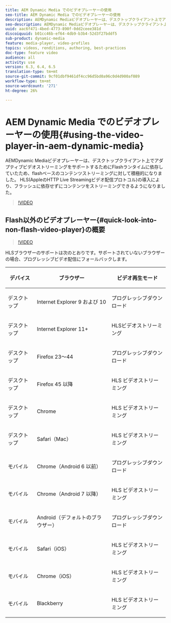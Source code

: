 ```yaml
---
title: AEM Dynamic Media でのビデオプレーヤーの使用
seo-title: AEM Dynamic Media でのビデオプレーヤーの使用
description: AEMDynamic Mediaビデオプレーヤーは、デスクトップクライアント上でアダプティブビデオストリーミングをサポートするためにFlashランタイムに依存していたため、flashベースのコンテンツストリーミングに対して積極的になりました。 HLS(AppleのHTTP Live Streamingビデオ配信プロトコル)の導入により、フラッシュに依存せずにコンテンツをストリーミングできるようになりました。
seo-description: AEMDynamic Mediaビデオプレーヤーは、デスクトップクライアント上でアダプティブビデオストリーミングをサポートするためにFlashランタイムに依存していたため、flashベースのコンテンツストリーミングに対して積極的になりました。 HLS(AppleのHTTP Live Streamingビデオ配信プロトコル)の導入により、フラッシュに依存せずにコンテンツをストリーミングできるようになりました。
uuid: aac6f471-4bed-4773-890f-0dd2ceee381d
discoiquuid: b01cc46b-ef64-4db9-b3b4-52d3f27bddf5
sub-product: dynamic-media
feature: media-player, video-profiles
topics: videos, renditions, authoring, best-practices
doc-type: feature video
audience: all
activity: use
version: 6.3, 6.4, 6.5
translation-type: tm+mt
source-git-commit: 9cf01dbf9461df4cc96d5bd0a96c0d4d900af089
workflow-type: tm+mt
source-wordcount: '271'
ht-degree: 26%

---
```



# AEM Dynamic Media でのビデオプレーヤーの使用{#using-the-video-player-in-aem-dynamic-media}

AEMDynamic Mediaビデオプレーヤーは、デスクトップクライアント上でアダプティブビデオストリーミングをサポートするためにFlashランタイムに依存していたため、flashベースのコンテンツストリーミングに対して積極的になりました。 HLS(AppleのHTTP Live Streamingビデオ配信プロトコル)の導入により、フラッシュに依存せずにコンテンツをストリーミングできるようになりました。

>[!VIDEO](https://video.tv.adobe.com/v/16791/?quality=9&learn=on)

## Flash以外のビデオプレーヤー{#quick-look-into-non-flash-video-player}の概要

>[!VIDEO](https://video.tv.adobe.com/v/17429/?quality=9&learn=on)

HLSブラウザーのサポートは次のとおりです。サポートされていないブラウザーの場合、プログレッシブビデオ配信にフォールバックします。

<table> 
 <thead> 
  <tr> 
   <th> <p>デバイス</p> </th>
   <th> <p>ブラウザー</p> </th>
   <th > <p>ビデオ再生モード</p> </th>
  </tr>
 </thead>
 <tbody>
  <tr> 
   <td> <p>デスクトップ</p> </td>
   <td> <p>Internet Explorer 9 および 10</p> </td>
   <td> <p>プログレッシブダウンロード</p> </td>
  </tr>
  <tr>
   <td> <p>デスクトップ</p> </td>
   <td> <p>Internet Explorer 11+</p> </td>
   <td> <p>HLSビデオストリーミング</p> </td>
  </tr>
  <tr>
   <td> <p>デスクトップ</p> </td>
   <td> <p>Firefox 23～44</p> </td>
   <td> <p>プログレッシブダウンロード</p> </td>
  </tr>
  <tr> 
   <td> <p>デスクトップ</p> </td>
   <td> <p>Firefox 45 以降</p> </td>
   <td> <p>HLS ビデオストリーミング</p> </td>
  </tr>
  <tr> 
   <td> <p>デスクトップ</p> </td>
   <td> <p>Chrome</p> </td>
   <td> <p>HLS ビデオストリーミング</p> </td>
  </tr>
  <tr> 
   <td> <p>デスクトップ</p> </td>
   <td> <p>Safari（Mac）</p> </td>
   <td> <p>HLS ビデオストリーミング</p> </td>
  </tr>
  <tr> 
   <td> <p>モバイル</p> </td>
   <td> <p>Chrome（Android 6 以前）</p> </td>
   <td> <p>プログレッシブダウンロード</p> </td>
  </tr>
  <tr> 
   <td> <p>モバイル</p> </td>
   <td> <p>Chrome（Android 7 以降）</p> </td>
   <td> <p>HLS ビデオストリーミング</p> </td>
  </tr>
  <tr> 
   <td> <p>モバイル</p> </td>
   <td> <p>Android（デフォルトのブラウザー）</p> </td>
   <td> <p>プログレッシブダウンロード</p> </td>
  </tr>
  <tr> 
   <td> <p>モバイル</p> </td>
   <td> <p>Safari（iOS）</p> </td>
   <td> <p>HLS ビデオストリーミング</p> </td>
  </tr>
  <tr> 
   <td> <p>モバイル</p> </td>
   <td> <p>Chrome（iOS）</p> </td>
   <td> <p>HLS ビデオストリーミング</p> </td>
  </tr>
  <tr> 
   <td> <p>モバイル</p> </td>
   <td> <p>Blackberry</p> </td>
   <td> <p>HLS ビデオストリーミング</p> </td>
  </tr>
 </tbody>
</table>